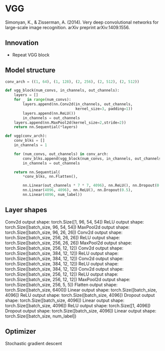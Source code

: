 # VGG
Simonyan, K., & Zisserman, A. (2014). Very deep convolutional networks for large-scale image recognition. arXiv preprint arXiv:1409.1556.

## Innovation
- Repeat VGG block

## Model structure
```python
conv_arch = ((1, 64), (1, 128), (2, 256), (2, 512), (2, 512))

def vgg_block(num_convs, in_channels, out_channels):
    layers = []
    for _ in range(num_convs):
        layers.append(nn.Conv2d(in_channels, out_channels,
                                kernel_size=3, padding=1))
        layers.append(nn.ReLU())
        in_channels = out_channels
    layers.append(nn.MaxPool2d(kernel_size=2,stride=2))
    return nn.Sequential(*layers)

def vgg(conv_arch):
    conv_blks = []
    in_channels = 1

    for (num_convs, out_channels) in conv_arch:
        conv_blks.append(vgg_block(num_convs, in_channels, out_channels))
        in_channels = out_channels

    return nn.Sequential(
        *conv_blks, nn.Flatten(),

        nn.Linear(out_channels * 7 * 7, 4096), nn.ReLU(), nn.Dropout(0.5),
        nn.Linear(4096, 4096), nn.ReLU(), nn.Dropout(0.5),
        nn.Linear(4096, num_label))
```
## Layer shapes
Conv2d output shape:         torch.Size([1, 96, 54, 54])
ReLU output shape:   torch.Size([batch_size, 96, 54, 54])
MaxPool2d output shape:      torch.Size([batch_size, 96, 26, 26])
Conv2d output shape:         torch.Size([batch_size, 256, 26, 26])
ReLU output shape:   torch.Size([batch_size, 256, 26, 26])
MaxPool2d output shape:      torch.Size([batch_size, 256, 12, 12])
Conv2d output shape:         torch.Size([batch_size, 384, 12, 12])
ReLU output shape:   torch.Size([batch_size, 384, 12, 12])
Conv2d output shape:         torch.Size([batch_size, 384, 12, 12])
ReLU output shape:   torch.Size([batch_size, 384, 12, 12])
Conv2d output shape:         torch.Size([batch_size, 256, 12, 12])
ReLU output shape:   torch.Size([batch_size, 256, 12, 12])
MaxPool2d output shape:      torch.Size([batch_size, 256, 5, 5])
Flatten output shape:        torch.Size([batch_size, 6400])
Linear output shape:         torch.Size([batch_size, 4096])
ReLU output shape:   torch.Size([batch_size, 4096])
Dropout output shape:        torch.Size([batch_size, 4096])
Linear output shape:         torch.Size([batch_size, 4096])
ReLU output shape:   torch.Size([1, 4096])
Dropout output shape:        torch.Size([batch_size, 4096])
Linear output shape:         torch.Size([batch_size, num_label])

## Optimizer
Stochastic gradient descent
